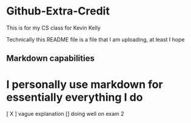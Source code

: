 # Github-Extra-Credit
This is for my CS class for Kevin Kelly

Technically this README file is a file that I am uploading, at least I hope

## Markdown capabilities
# I personally use markdown for essentially everything I do 
[ X ] vague explanation
[] doing well on exam 2
